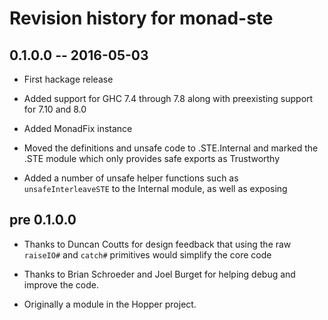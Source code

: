 # Revision history for monad-ste

## 0.1.0.0  -- 2016-05-03

* First hackage release

* Added support for GHC 7.4 through 7.8 along with preexisting support for
7.10 and 8.0

* Added MonadFix instance

* Moved the definitions and unsafe code to .STE.Internal and marked the
  .STE module which only provides safe exports as Trustworthy

* Added a number of unsafe helper functions such as `unsafeInterleaveSTE`
to the Internal module, as well as exposing

## pre 0.1.0.0

* Thanks to Duncan Coutts for design feedback that using the
raw `raiseIO#` and `catch#` primitives would simplify the core code

* Thanks to Brian Schroeder and Joel Burget for helping debug and improve
the code.

* Originally a module in the Hopper project.
